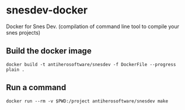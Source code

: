 # snesdev-docker
Docker for Snes Dev. (compilation of command line tool to compile your snes projects)

## Build the docker image

```
docker build -t antiherosoftware/snesdev -f DockerFile --progress plain .
```

## Run a command

```
docker run --rm -v $PWD:/project antiherosoftware/snesdev make
```
